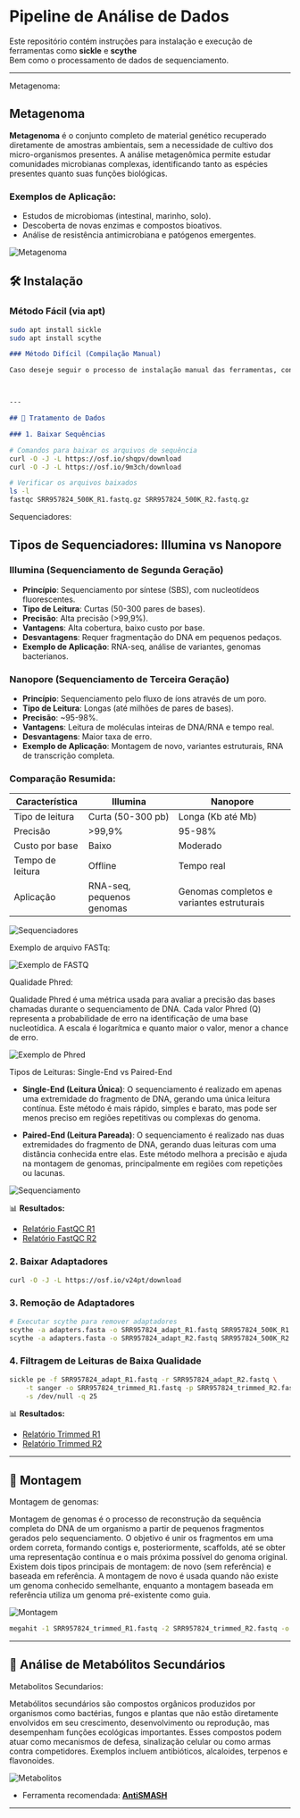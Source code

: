 # Pipeline de Análise de Dados

Este repositório contém instruções para instalação e execução de ferramentas como **sickle** e **scythe**  
Bem como o processamento de dados de sequenciamento.

---


Metagenoma:

## Metagenoma

**Metagenoma** é o conjunto completo de material genético recuperado diretamente de amostras ambientais, sem a necessidade de cultivo dos micro-organismos presentes. A análise metagenômica permite estudar comunidades microbianas complexas, identificando tanto as espécies presentes quanto suas funções biológicas.

### Exemplos de Aplicação:
- Estudos de microbiomas (intestinal, marinho, solo).
- Descoberta de novas enzimas e compostos bioativos.
- Análise de resistência antimicrobiana e patógenos emergentes.


![Metagenoma](https://github.com/saviscos/BiotecnologiaAmbiental_Shotgun/blob/main/Screenshot%202025-01-14%20at%2011-26-50%20Metagenomics%20Principle%20Types%20Steps%20Uses%20Examples%20Diagram.png)



## 🛠️ Instalação

### Método Fácil (via apt)

```bash
sudo apt install sickle
sudo apt install scythe
```


```markdown
### Método Difícil (Compilação Manual)

Caso deseje seguir o processo de instalação manual das ferramentas, consulte o [Tutorial de Instalação Difícil](instalacao_dificil.md).



---

## 📁 Tratamento de Dados

### 1. Baixar Sequências
```

```bash
# Comandos para baixar os arquivos de sequência
curl -O -J -L https://osf.io/shqpv/download
curl -O -J -L https://osf.io/9m3ch/download

# Verificar os arquivos baixados
ls -l
fastqc SRR957824_500K_R1.fastq.gz SRR957824_500K_R2.fastq.gz
```
Sequenciadores:

## Tipos de Sequenciadores: Illumina vs Nanopore

### Illumina (Sequenciamento de Segunda Geração)
- **Princípio**: Sequenciamento por síntese (SBS), com nucleotídeos fluorescentes.
- **Tipo de Leitura**: Curtas (50-300 pares de bases).
- **Precisão**: Alta precisão (>99,9%).
- **Vantagens**: Alta cobertura, baixo custo por base.
- **Desvantagens**: Requer fragmentação do DNA em pequenos pedaços.
- **Exemplo de Aplicação**: RNA-seq, análise de variantes, genomas bacterianos.

### Nanopore (Sequenciamento de Terceira Geração)
- **Princípio**: Sequenciamento pelo fluxo de íons através de um poro.
- **Tipo de Leitura**: Longas (até milhões de pares de bases).
- **Precisão**: ~95-98%.
- **Vantagens**: Leitura de moléculas inteiras de DNA/RNA e tempo real.
- **Desvantagens**: Maior taxa de erro.
- **Exemplo de Aplicação**: Montagem de novo, variantes estruturais, RNA de transcrição completa.

### Comparação Resumida:

| Característica  | Illumina            | Nanopore            |
|-----------------|---------------------|--------------------|
| Tipo de leitura | Curta (50-300 pb)    | Longa (Kb até Mb)  |
| Precisão        | >99,9%               | 95-98%             |
| Custo por base  | Baixo                | Moderado           |
| Tempo de leitura| Offline              | Tempo real         |
| Aplicação       | RNA-seq, pequenos genomas | Genomas completos e variantes estruturais |


![Sequenciadores](https://github.com/saviscos/BiotecnologiaAmbiental_Shotgun/blob/main/3rd-gen-sequencing.png)


Exemplo de arquivo FASTq:

![Exemplo de FASTQ](https://raw.githubusercontent.com/saviscos/BiotecnologiaAmbiental_Shotgun/main/fastq_fig.jpg)

Qualidade Phred:

Qualidade Phred é uma métrica usada para avaliar a precisão das bases chamadas durante o sequenciamento de DNA. Cada valor Phred (Q) representa a probabilidade de erro na identificação de uma base nucleotídica. A escala é logarítmica e quanto maior o valor, menor a chance de erro.

![Exemplo de Phred](https://github.com/saviscos/BiotecnologiaAmbiental_Shotgun/blob/main/phred_table.png)

Tipos de Leituras: Single-End vs Paired-End

- **Single-End (Leitura Única)**: O sequenciamento é realizado em apenas uma extremidade do fragmento de DNA, gerando uma única leitura contínua. Este método é mais rápido, simples e barato, mas pode ser menos preciso em regiões repetitivas ou complexas do genoma.

- **Paired-End (Leitura Pareada)**: O sequenciamento é realizado nas duas extremidades do fragmento de DNA, gerando duas leituras com uma distância conhecida entre elas. Este método melhora a precisão e ajuda na montagem de genomas, principalmente em regiões com repetições ou lacunas.


![Sequenciamento](https://github.com/saviscos/BiotecnologiaAmbiental_Shotgun/blob/main/SE_vs_PE.png)



📊 **Resultados:**
- [Relatório FastQC R1](https://www.hadriengourle.com/tutorials/data/fastqc/SRR957824_500K_R1_fastqc.html)
- [Relatório FastQC R2](https://www.hadriengourle.com/tutorials/data/fastqc/SRR957824_500K_R2_fastqc.html)

### 2. Baixar Adaptadores

```bash
curl -O -J -L https://osf.io/v24pt/download
```

### 3. Remoção de Adaptadores

```bash
# Executar scythe para remover adaptadores
scythe -a adapters.fasta -o SRR957824_adapt_R1.fastq SRR957824_500K_R1.fastq.gz
scythe -a adapters.fasta -o SRR957824_adapt_R2.fastq SRR957824_500K_R2.fastq.gz
```

### 4. Filtragem de Leituras de Baixa Qualidade

```bash
sickle pe -f SRR957824_adapt_R1.fastq -r SRR957824_adapt_R2.fastq \
    -t sanger -o SRR957824_trimmed_R1.fastq -p SRR957824_trimmed_R2.fastq \
    -s /dev/null -q 25
```

📊 **Resultados:**
- [Relatório Trimmed R1](https://www.hadriengourle.com/tutorials/data/fastqc/SRR957824_trimmed_R1_fastqc.html)
- [Relatório Trimmed R2](https://www.hadriengourle.com/tutorials/data/fastqc/SRR957824_trimmed_R2_fastqc.html)

---

## 🧬 Montagem

Montagem de genomas:

Montagem de genomas é o processo de reconstrução da sequência completa do DNA de um organismo a partir de pequenos fragmentos gerados pelo sequenciamento. 
O objetivo é unir os fragmentos em uma ordem correta, formando contigs e, posteriormente, scaffolds, até se obter uma representação contínua e o mais próxima possível do genoma original. Existem dois tipos principais de montagem: de novo (sem referência) e baseada em referência. 
A montagem de novo é usada quando não existe um genoma conhecido semelhante, enquanto a montagem baseada em referência utiliza um genoma pré-existente como guia.

![Montagem](https://github.com/saviscos/BiotecnologiaAmbiental_Shotgun/blob/main/hq720.jpg)



```bash
megahit -1 SRR957824_trimmed_R1.fastq -2 SRR957824_trimmed_R2.fastq -o assemble.fasta
```

---

## 🔬 Análise de Metabólitos Secundários



Metabolitos Secundarios:

Metabólitos secundários são compostos orgânicos produzidos por organismos como bactérias, fungos e plantas que não estão diretamente envolvidos em seu crescimento, desenvolvimento ou reprodução, mas desempenham funções ecológicas importantes. 
Esses compostos podem atuar como mecanismos de defesa, sinalização celular ou como armas contra competidores. 
Exemplos incluem antibióticos, alcaloides, terpenos e flavonoides.


![Metabolitos](https://github.com/saviscos/BiotecnologiaAmbiental_Shotgun/blob/main/68747470733a2f2f692e6962622e636f2f466d42666d48572f6267632d6763662d696c6c757374726174696f6e2e706e67.png)


- Ferramenta recomendada: [**AntiSMASH**](https://antismash.secondarymetabolites.org)

---

